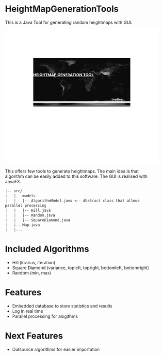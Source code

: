 # HeightMapGenerationTools

This is a Java Tool for generating random heightmaps with GUI.

![alt text](https://github.com/vlevieux/HeightMapGenerationTools/raw/master/demo.gif "demo.gif")

This offers few tools to generate heightmaps. The main idea is that algorithm can be easily added to this software. The GUI is realised with JavaFX.

```
|-- src/
|   |-- models
|   |   |-- AlgorithmModel.java <-- Abstract class that allows parallel processing
|   |   |-- Hill.java
|   |   |-- Random.java
|   |   |-- SquareDiamond.java
|   |-- Map.java
|   |...
```

# Included Algorithms

- Hill (krarius, iteration)
- Square Diamond (variance, topleft, topright, bottomleft, bottomright)
- Random (min, max)

# Features

- Embedded database to store statistics and results
- Log in real time
- Parallel processing for alogithms

# Next Features

- Outsource algorithms for easier importation
